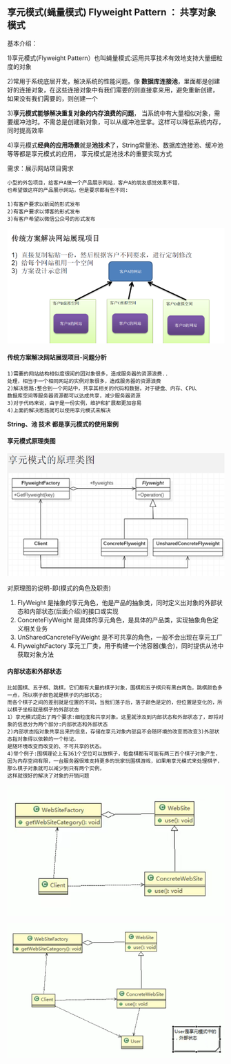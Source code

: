 ## 享元模式(蝇量模式) Flyweight Pattern ： 共享对象模式
基本介绍：

1)享元模式(Flyweight Pattern）也叫蝇量模式:运用共享技术有效地支持大量细粒度的对象

2)常用于系统底层开发，解决系统的性能问题。像
**数据库连接池**，里面都是创建好的连接对象，在这些连接对象中有我们需要的则直接拿来用，避免重新创建，
如果没有我们需要的，则创建一个

3)**享元模式能够解决重复对象的内存浪费的问题**，
当系统中有大量相似对象，需要缓冲池时。不需总是创建新对象，可以从缓冲池里拿。这样可以降低系统内存，同时提高效率

4)享元模式**经典的应用场景**就是**池技术**了，String常量池、数据库连接池、缓冲池等等都是享元模式的应用，
享元模式是池技术的重要实现方式




需求：展示网站项目需求

    小型的外包项目，给客户A做一个产品展示网站，客户A的朋友感觉效果不错，
    也希望做这样的产品展示网站，但是要求都有些不同:

    1)有客户要求以新闻的形式发布
    2)有客户要求以博客的形式发布
    3)有客户希望以微信公众号的形式发布

![](图片/享元模式需求-传统解决方案.png)

#### 传统方案解决网站展现项目-问题分析

    1)需要的网站结构相似度很闻的团对象很多，造成服务器的资源浪费..
    处理，相当于一个相同网站的实例对象很多，造成服务器的资源浪费
    2)解决思路:整合到一个网站中，共享其相关的代码和数据，对于硬盘、内存、CPU、
    数据库空间等服务器资源都可以达成共享，减少服务器资源
    3)对于代码来说，由于是一份实例，维护和扩展都更加容易
    4)上面的解决思路就可以使用享元模式来解决


**String、池 技术 都是享元模式的使用案例**

#### 享元模式原理类图

![](图片/享元模式原理类图.png)

对原理图的说明-即(模式的角色及职责)

1) FlyWeight 是抽象的享元角色，他是产品的抽象类，同时定义出对象的外部状态和内部状态(后面介绍)的接口或实现
2) ConcreteFlyWeight 是具体的享元角色，是具体的产品类，实现抽象角色定义相关业务
3) UnSharedCancreteFlyWeight 是不可共享的角色，一般不会出现在享元工厂
4) FlyweightFactory 享元工厂类，用于构建一个池容器(集合)，同时提供从池中获取对象方法

#### 内部状态和外部状态
    比如围棋、五子棋、跳棋，它们都有大量的棋子对象，围棋和五子棋只有黑白两色，跳棋颜色多一点，所以棋子颜色就是棋子的内部状态;
    而各个棋子之间的差别就是位置的不同，当我们落子后，落子颜色是定的，但位置是变化的，所以棋子坐标就是棋子的外部状态
    1）享元模式提出了两个要求:细粒度和共享对象。这里就涉及到内部状态和外部状态了，即将对象的信息分为两个部分:内部状态和外部状态
    2)内部状态指对象共享出来的信息，存储在享元对象内部且不会随环境的改变而改变3)外部状态指对象得以依赖的一个标记，
    是随环境改变而改变的、不可共享的状态。
    4)举个例子:围棋理论上有361个空位可以放棋子，每盘棋都有可能有两三百个棋子对象产生，
    因为内存空间有限，一台服务器很难支持更多的玩家玩围棋游戏，如果用享元模式来处理棋子，那么棋子对象就可以减少到只有两个实例，
    这样就很好的解决了对象的开销问题

![](图片/享元模式demo的uml图.png)


![](图片/享元模式demo的uml图-增加外部状态.png)

